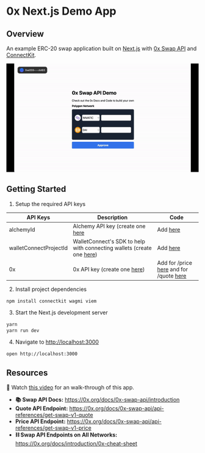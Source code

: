 # 0x Next.js Demo App

## Overview
An example ERC-20 swap application built on [Next.js](https://nextjs.org/) with [0x Swap API](https://0x.org/docs/0x-swap-api/introduction) and [ConnectKit](https://docs.family.co/connectkit#connectkit).

![](https://raw.githubusercontent.com/0xProject/0x-nextjs-demo-app/main/public/demo.gif)

## Getting Started
1. Setup the required API keys

| **API Keys**           | **Description**                                                                                                       | **Code**                                                                                                                                                                                  |
|------------------------|-----------------------------------------------------------------------------------------------------------------------|-------------------------------------------------------------------------------------------------------------------------------------------------------------------------------------------|
| alchemyId              | Alchemy API key (create one [here](https://docs.alchemy.com/docs/alchemy-quickstart-guide#1key-create-an-alchemy-key) | Add [here](https://github.com/0xProject/0x-nextjs-demo-app/blob/main/pages/_app.tsx#L14)                                                                                                  |
| walletConnectProjectId | WalletConnect's SDK to help with connecting wallets (create one [here](https://cloud.walletconnect.com/sign-in))      | Add [here](https://github.com/0xProject/0x-nextjs-demo-app/blob/main/pages/_app.tsx#L15)                                                                                                  |
| 0x                     | 0x API key (create one [here](https://0x.org/docs/introduction/getting-started))                                      | Add for /price [here](https://github.com/0xProject/0x-nextjs-demo-app/blob/main/pages/api/price.ts#L18) and for /quote [here](https://github.com/0xProject/0x-nextjs-demo-app/blob/main/pages/api/quote.ts#L18) |


2. Install project dependencies

```
npm install connectkit wagmi viem
```

3. Start the Next.js development server

```
yarn
yarn run dev
```

4. Navigate to [http://localhost:3000](http://localhost:3000)
```
open http://localhost:3000
```
## Resources
🎥 Watch [this video](https://www.youtube.com/watch?v=P1ECx9zKQiU) for an walk-through of this app. 

* **📚 Swap API Docs:** https://0x.org/docs/0x-swap-api/introduction
* **Quote API Endpoint:** https://0x.org/docs/0x-swap-api/api-references/get-swap-v1-quote
* **Price API Endpoint:** https://0x.org/docs/0x-swap-api/api-references/get-swap-v1-price
* **⛓️ Swap API Endpoints on All Networks:** https://0x.org/docs/introduction/0x-cheat-sheet

